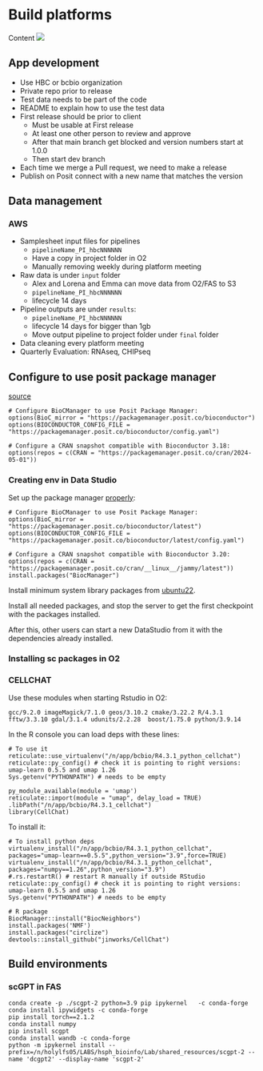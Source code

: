 # Build platforms

Content ![](https://img.shields.io/badge/status-WorkInProgress-yellow)

## App development

- Use HBC or bcbio organization
- Private repo prior to release
- Test data needs to be part of the code
- README to explain how to use the test data
- First release should be prior to client
    - Must be usable at First release
    - At least one other person to review and approve 
    - After that main branch get blocked and version numbers start at 1.0.0
    - Then start dev branch
- Each time we merge a Pull request, we need to make a release
- Publish on Posit connect with a new name that matches the version

## Data management

### AWS 

- Samplesheet input files for pipelines
    - `pipelineName_PI_hbcNNNNNN`
    - Have a copy in project folder in O2
    - Manually removing weekly during platform meeting
- Raw data is under `input` folder 
    - Alex and Lorena and Emma can move data from O2/FAS to S3
    - `pipelineName_PI_hbcNNNNNN`
    - lifecycle 14 days
- Pipeline outputs are under `results`:
    - `pipelineName_PI_hbcNNNNNN`
    - lifecycle 14 days for bigger than 1gb
    - Move output pipeline to project folder under `final` folder
- Data cleaning every platform meeting
- Quarterly Evaluation: RNAseq, CHIPseq

## Configure to use posit package manager

[source](https://packagemanager.posit.co/client/#/repos/bioconductor/setup?bioconductor_version=3.18)

```
# Configure BioCManager to use Posit Package Manager:
options(BioC_mirror = "https://packagemanager.posit.co/bioconductor")
options(BIOCONDUCTOR_CONFIG_FILE = "https://packagemanager.posit.co/bioconductor/config.yaml")

# Configure a CRAN snapshot compatible with Bioconductor 3.18:
options(repos = c(CRAN = "https://packagemanager.posit.co/cran/2024-05-01"))
```

### Creating env in Data Studio

Set up the package manager [properly](https://packagemanager.posit.co/client/#/repos/bioconductor/setup?distribution=ubuntu-22.04):

```
# Configure BioCManager to use Posit Package Manager:
options(BioC_mirror = "https://packagemanager.posit.co/bioconductor/latest")
options(BIOCONDUCTOR_CONFIG_FILE = "https://packagemanager.posit.co/bioconductor/latest/config.yaml")

# Configure a CRAN snapshot compatible with Bioconductor 3.20:
options(repos = c(CRAN = "https://packagemanager.posit.co/cran/__linux__/jammy/latest"))
install.packages("BiocManager")
```

Install minimum system library packages from [ubuntu22](ubuntu22.system.ready.txt).

Install all needed packages, and stop the server to get the first checkpoint with the packages installed. 

After this, other users can start a new DataStudio from it with the dependencies already installed.

### Installing sc packages in O2

### CELLCHAT

Use these modules when starting Rstudio in O2:

```
gcc/9.2.0 imageMagick/7.1.0 geos/3.10.2 cmake/3.22.2 R/4.3.1 fftw/3.3.10 gdal/3.1.4 udunits/2.2.28  boost/1.75.0 python/3.9.14
```

In the R console you can load deps with these lines:

```
# To use it
reticulate::use_virtualenv("/n/app/bcbio/R4.3.1_python_cellchat")
reticulate::py_config() # check it is pointing to right versions: umap-learn 0.5.5 and umap 1.26
Sys.getenv("PYTHONPATH") # needs to be empty

py_module_available(module = 'umap')
reticulate::import(module = "umap", delay_load = TRUE)
.libPath("/n/app/bcbio/R4.3.1_cellchat")
library(CellChat)
```

To install it:

```
# To install python deps
virtualenv_install("/n/app/bcbio/R4.3.1_python_cellchat", packages="umap-learn==0.5.5",python_version="3.9",force=TRUE)
virtualenv_install("/n/app/bcbio/R4.3.1_python_cellchat", packages="numpy==1.26",python_version="3.9")
#.rs.restartR() # restart R manually if outside RStudio
reticulate::py_config() # check it is pointing to right versions: umap-learn 0.5.5 and umap 1.26
Sys.getenv("PYTHONPATH") # needs to be empty

# R package
BiocManager::install("BiocNeighbors")
install.packages('NMF')
install.packages("circlize")
devtools::install_github("jinworks/CellChat")
```

## Build environments

### scGPT in FAS

```
conda create -p ./scgpt-2 python=3.9 pip ipykernel   -c conda-forge
conda install ipywidgets -c conda-forge
pip install torch==2.1.2
conda install numpy
pip install scgpt
conda install wandb -c conda-forge
python -m ipykernel install --prefix=/n/holylfs05/LABS/hsph_bioinfo/Lab/shared_resources/scgpt-2 --name 'dcgpt2' --display-name 'scgpt-2'
```